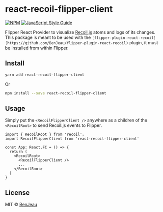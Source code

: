 # react-recoil-flipper-client

[![NPM](https://img.shields.io/npm/v/react-recoil-flipper-client.svg)](https://www.npmjs.com/package/react-recoil-flipper-client) [![JavaScript Style Guide](https://img.shields.io/badge/code_style-standard-brightgreen.svg)](https://standardjs.com)

Flipper React Provider to visualize [Recoil.js](https://recoiljs.org/) atoms and logs of its changes. This package is meant to be used with the `[flipper-plugin-react-recoil](https://github.com/BenJeau/flipper-plugin-react-recoil)` plugin, it must be installed from within Flipper.

## Install

```bash
yarn add react-recoil-flipper-client
```

Or

```bash
npm install --save react-recoil-flipper-client
```

## Usage

Simply put the `<RecoilFlipperClient />` anywhere as a children of the `<RecoilRoot>` to send Recoil.js events to Flipper.

```tsx
import { RecoilRoot } from 'recoil';
import RecoilFlipperClient from 'react-recoil-flipper-client'

const App: React.FC = () => {
  return (
    <RecoilRoot>
      <RecoilFlipperClient />
      ...
    </RecoilRoot>
  )
}
```

## License

MIT © [BenJeau](https://github.com/BenJeau)
